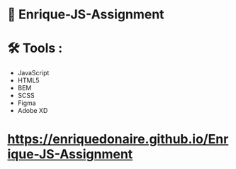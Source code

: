 #  📱 Enrique-JS-Assignment 

#  🛠️ Tools  :
  - JavaScript
  - HTML5
  - BEM
  - SCSS
  - Figma
  - Adobe XD

#  https://enriquedonaire.github.io/Enrique-JS-Assignment  

